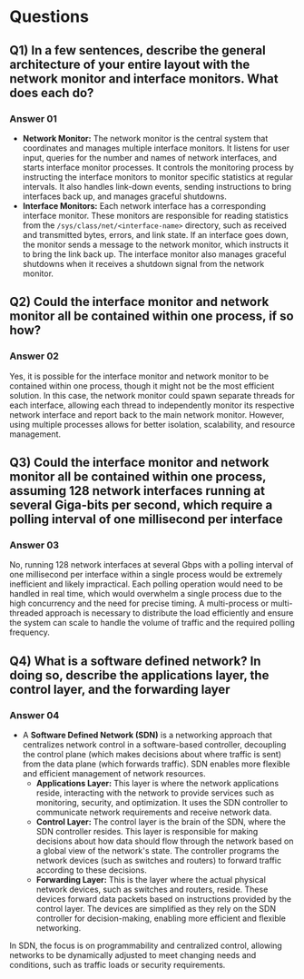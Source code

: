 # Questions

## Q1) In a few sentences, describe the general architecture of your entire layout with the network monitor and interface monitors. What does each do?

### Answer 01

- **Network Monitor:** The network monitor is the central system that coordinates and manages multiple interface monitors. It listens for user input, queries for the number and names of network interfaces, and starts interface monitor processes. It controls the monitoring process by instructing the interface monitors to monitor specific statistics at regular intervals. It also handles link-down events, sending instructions to bring interfaces back up, and manages graceful shutdowns.
- **Interface Monitors:** Each network interface has a corresponding interface monitor. These monitors are responsible for reading statistics from the `/sys/class/net/<interface-name>` directory, such as received and transmitted bytes, errors, and link state. If an interface goes down, the monitor sends a message to the network monitor, which instructs it to bring the link back up. The interface monitor also manages graceful shutdowns when it receives a shutdown signal from the network monitor.

## Q2) Could the interface monitor and network monitor all be contained within one process, if so how?

### Answer 02

Yes, it is possible for the interface monitor and network monitor to be contained within one process, though it might not be the most efficient solution. In this case, the network monitor could spawn separate threads for each interface, allowing each thread to independently monitor its respective network interface and report back to the main network monitor. However, using multiple processes allows for better isolation, scalability, and resource management.

## Q3) Could the interface monitor and network monitor all be contained within one process, assuming 128 network interfaces running at several Giga-bits per second, which require a polling interval of one millisecond per interface

### Answer 03

No, running 128 network interfaces at several Gbps with a polling interval of one millisecond per interface within a single process would be extremely inefficient and likely impractical. Each polling operation would need to be handled in real time, which would overwhelm a single process due to the high concurrency and the need for precise timing. A multi-process or multi-threaded approach is necessary to distribute the load efficiently and ensure the system can scale to handle the volume of traffic and the required polling frequency.

## Q4) What is a software defined network? In doing so, describe the applications layer, the control layer, and the forwarding layer

### Answer 04

- A **Software Defined Network (SDN)** is a networking approach that centralizes network control in a software-based controller, decoupling the control plane (which makes decisions about where traffic is sent) from the data plane (which forwards traffic). SDN enables more flexible and efficient management of network resources.
  - **Applications Layer:** This layer is where the network applications reside, interacting with the network to provide services such as monitoring, security, and optimization. It uses the SDN controller to communicate network requirements and receive network data.
  - **Control Layer:** The control layer is the brain of the SDN, where the SDN controller resides. This layer is responsible for making decisions about how data should flow through the network based on a global view of the network's state. The controller programs the network devices (such as switches and routers) to forward traffic according to these decisions.
  - **Forwarding Layer:** This is the layer where the actual physical network devices, such as switches and routers, reside. These devices forward data packets based on instructions provided by the control layer. The devices are simplified as they rely on the SDN controller for decision-making, enabling more efficient and flexible networking.

In SDN, the focus is on programmability and centralized control, allowing networks to be dynamically adjusted to meet changing needs and conditions, such as traffic loads or security requirements.
